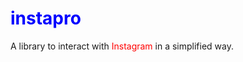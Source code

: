 # <span style="color:blue">instapro</span>
A library to interact with <span style="color:red">Instagram</span> in a simplified way.